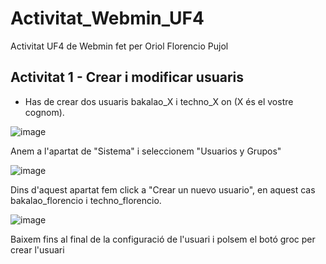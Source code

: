 # Activitat_Webmin_UF4
Activitat UF4 de Webmin fet per Oriol Florencio Pujol

## Activitat 1 - Crear i modificar usuaris
- Has de crear dos usuaris bakalao_X i techno_X on (X és el vostre cognom).
  
![image](https://github.com/user-attachments/assets/ee63d4bd-9423-4a15-8e98-aecdabab4b7f)

Anem a l'apartat de "Sistema" i seleccionem "Usuarios y Grupos"

![image](https://github.com/user-attachments/assets/35a8f211-5554-478b-a862-71a71254b6f3)

Dins d'aquest apartat fem click a "Crear un nuevo usuario", en aquest cas bakalao_florencio i techno_florencio.

![image](https://github.com/user-attachments/assets/708ebac0-9f94-4061-a652-904530bac95a)

Baixem fins al final de la configuració de l'usuari i polsem el botó groc per crear l'usuari
